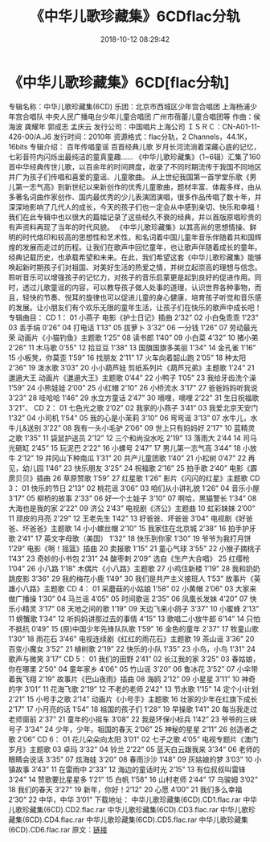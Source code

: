 ﻿---
title: 《中华儿歌珍藏集》6CDflac分轨
date: 2018-10-12 08:29:42
categories: 合集系列
tags: 国语流行
---
# 《中华儿歌珍藏集》6CD[flac分轨]

专辑名称：中华儿歌珍藏集(6CD)
乐团：北京市西城区少年宫合唱团 上海杨浦少年宫合唱队 中央人民广播电台少年儿童合唱团 广州市蓓蕾儿童合唱团等
作曲：侯海波 龚耀年 郭成志 孟庆云
发行公司：中国唱片上海公司
ＩＳＲＣ：CN-A01-11-426-00/A.J6
发行时间：2010年
资源格式：flac分轨，2 Channels，44.1K，16bits
专辑介绍：
百年传唱童谣 百首经典儿歌
岁月长河流淌着深藏心底的记忆，七彩音符内闪烁出最纯洁的童真童趣……
《中华儿歌珍藏集》（1~6辑）汇集了160首中华经典传世儿歌，以百余年的时间跨度，收录了不同时期流传于我国不同地区并广为孩子们传唱和喜爱的童谣、儿童歌曲。
从上世纪我国第一首学堂乐歌《男儿第一志气高》到新世纪以来新创作的优秀儿童歌曲，题材丰富、体裁多样，由从多著名词曲作家创作、国内最优秀的少儿表演团演唱，很多作品传唱了数十年，并深深地影响了几代人的成长，今天的孩子们也一定会从中感到亲切、快乐和幸福！我们在此专辑中也以很大的篇幅记录了这些经久不衰的经典，并以首版原唱珍贵的有声资料再现了当年的时代风貌。
《中华儿歌珍藏集》以其高尚的思想情操、鲜明的时代烙印和较高的思想性和艺术性，和名词着中国儿童年音乐伴随着共和国辉煌的发展而走过的历程。让我们在歌声中回忆童年，也让歌声伴随着成长的童年。经典记载历史，也承载希望和未来。在此，我们希望这套《中华儿歌珍藏集》能够唤起新时期孩子们对祖国、对美好生活的热爱之情，并树立起崇高的理想与信念。
聆听音乐可以增强孩子的记忆力，对孩子的音乐启蒙更是起到良好的促进作用。同时，透过儿歌童谣的内容，可以教导孩子做人处事的道理，认识世界各种事物，而且，轻快的节奏、悦耳的旋律也可以促进儿童的身心健康，培育孩子听觉和音乐感的发展。让小朋友们有个欢乐无限的童年生活，让孩子们在快乐的歌声中成长吧！
专辑曲目：
CD 1：
01 小燕子 电影《护士日记》插曲 2’32”
02 小白兔乖乖 1’23”
03 丢手绢 0’26”
04 打电话 1’13”
05 拔萝卜 3’32”
06 一分钱 1’26”
07 劳动最光荣 动画片《小猫钓鱼》主题歌 1’25”
08 读书郎 1’40”
09 小白菜 4’32”
10 猪小弟 2’26”
11 木马歌 0’55”
12 拾豆豆 1’38”
13 国旗国旗多美丽 1’34”
14 金孔雀 1’16”
15 小板凳，你莫歪 1’59”
16 找朋友 2’11”
17 火车向着韶山跑 2’05”
18 种太阳 2’36”
19 泼水歌 3’03”
20 小小葫芦娃 剪纸系列片《葫芦兄弟》主题歌 1’24”
21 邋遢大王 动画片《邋遢大王》主题歌 0’44”
22 小鸭子 1’05”
23 我给牙齿洗个澡 1’59”
24 小熊娃娃 2’00”
25 小红帽 2’10”
26 小桥流水 3’17”
27 爸爸妈妈听我说 3’23”
28 哇哈哈 1’46”
29 水立方童话 2’47”
30 嘀哩，嘀哩 2’22”
31 生日祝福歌 3’21”、
CD 2：
01 七色光之歌 2’02”
02 我家的小燕子 3’41”
03 我爱北京天安门 1’32”
04 小司机 1’54”
05 我的心是小茉莉 3’10”
06 弯弯谣 3’13”
07 水牛儿，水牛儿&送别 3’22”
08 我有一头小毛驴 2’06”
09 世上只有妈妈好 2’17”
10 蓝精灵之歌 1’35”
11 袋鼠护送员 2’12”
12 三个和尚没水吃 2’19”
13 落雨大 2’44
14 司马光砸缸 2’45”
15 玩泥巴 2’22”
16 小螺号 2’47”
17 男儿第一志气高 3’44”
18 小放牛 2’12”
19 井冈山下种南瓜 1’31”
20 共产儿童团歌 1’40”
21 小松树 0’47”
22 再见，幼儿园 1’46”
23 快乐朋友 3’25”
24 祝福歌 2’16”
25 拍手歌 2’40” 电影《霹雳贝贝》插曲
26 草原赞歌 1’59”
27 红星歌 1’26” 影片《闪闪的红星》主题歌
CD 3：
01 快乐的节日 2’13”
02 桃花谣 3’06”
03 咱们从小讲礼貌 1’26”
04 音乐小屋 3’17”
05 柳桥的故事 2’33”
06 好一个土娃子 3’10”
07 啊哈，黑猫警长 1’34”
08 大海也是我的家 2’22”
09 济公 2’43” 电视剧《济公》主题曲
10 虹彩妹妹 2’00”
11 顽皮的月亮 2’29”
12 王老先生 1’42”
13 好爸爸、坏爸爸 3’04” 电视剧《好爸爸、坏爸爸》主题歌
14 小小螺丝帽 2’10”
15 我家住在北京城 2’38”
16 拍手护牙歌 2’41”
17 英文字母歌（美国） 1’32”
18 快乐到你家 1’30”
19 爷爷为我打月饼 1’29” 电影《啊！摇篮》插曲
20 卖报歌 1’15”
21 童心气球 3’55”
22 小猴子摘桃子 1’43”
23 奇妙的小书包 2’31”
24 酸枣刺 2’09” 选自《生产大合唱》
25 红缨枪 1’04”
26 小八路 1’18” 木偶片《小八路》主题歌
27 小鸡住新楼 1’19”
28 我和奶奶跳皮影 3’36”
29 我的梅花小鹿 1’49”
30 我们是共产主义接班人 1’53” 故事片《英雄小八路》主题歌
CD 4：
01 采蘑菇的小姑娘 1’58”
02 小黄帽 2’06”
03 大家来做广播操 1’30”
04 马兰谣 4’05”
05 时间歌谣 2’35”
06 凤凰长发妹 4’20”
07 快乐小精灵 3’17”
08 天地之间的歌 1’19”
09 天边飞来小鸽子 3’37”
10 小蜜蜂 2’13”
11 螃蟹歌 1’34”
12 听妈妈讲那过去的事情 4’15”
13 歌唱二小放牛郎 6’14”
14 只怕不抵抗 0’49”
15 (原)中国少年先锋队队歌 1’59”
16 金色的童年 2’37”
17 牧童山歌 1’30”
18 雨花石 3’46” 电视连续剧《红红的雨花石》主题歌
19 茶山谣 3’36”
20 百变小魔女 3’52”
21 植树歌 2’19”
22 快乐的小队 1’35”
23 小鸟，小鸟 1’31”
24 歌声与微笑 3’17”
CD 5：
01 我们的田野 2’41”
02 长江我的家 3’25”
03 春姑娘，你在哪里 2’50”
04 童年家乡 4’06”
05 竹山谣 3’20”
06 鲁冰花 3’52”
07 小伞带着我飞翔 2’19” 故事片《巴山夜雨》插曲
08 海鸥 2’12”
09 小星星 3’11”
10 神奇的字 3’01”
11 花海飞歌 2’19”
12 不老的老师 2’42”
13 节水歌 1’15”
14 定个小计划 2’21”
15 小号手之歌 2’14” 动画片《小号手》主题歌
16 壮家的少年在红旗下成长 2’17”
17 小月亮的话 1’54”
18 祖国的孩子们 1’28”
19 早操歌 1’41”
20 每当我走过老师窗前 2’37”
21 童年的小摇车 3’08”
22 我是环保小标兵 1’42”
23 爷爷的三峡号子 3’34”
24 少年，少年，祖国的春天 2’06”
25 神秘的星星 2’11”
26 创造者之歌 2’06”
CD 6：
01 花儿朵朵向太阳 3’01”
02 七子之歌 4’05” 电视专题片《澳门岁月》主题歌
03 卓玛 3’32”
04 铃兰 2’22”
05 蓝天白云跟我来 3’34”
06 老师的眼睛会说话 3’35”
07 炫海娃 3’20”
08 春雨沙沙 1’48”
09 灰姑娘的梦 3’03”
10 小镇故事 3’43”
11 在雷雨中 2’33”
12 海边的童话时光 2’15”
13 有位叔叔叫雷锋 3’24”
14 赞歌要比星星多 1’21”
15 白帆 1’58”
16 山村老师 2’44”
17 乌骏姆 3’02”
18 我们的春天 3’27”
19 新年，你好！2’12”
20 心愿 4’00”
21 我们多么幸福 2’30”
22 中华，中华 3’01”
下载地址：
中华儿歌珍藏集(6CD).CD1.flac.rar
中华儿歌珍藏集(6CD).CD2.flac.rar
中华儿歌珍藏集(6CD).CD3.flac.rar
中华儿歌珍藏集(6CD).CD4.flac.rar
中华儿歌珍藏集(6CD).CD5.flac.rar
中华儿歌珍藏集(6CD).CD6.flac.rar
原文：[链接](https://blog.sina.com.cn/s/blog_1647c7e760102yqkr.html)